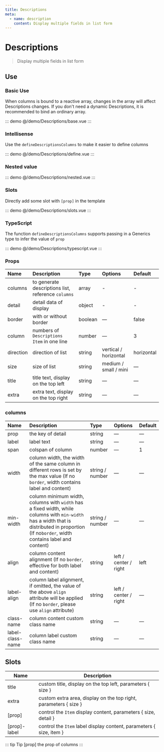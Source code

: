 ```yaml
---
title: Descriptions
meta:
  - name: description
    content: Display multiple fields in list form
---
```


# Descriptions

> Display multiple fields in list form

## Use

### Basic Use

When columns is bound to a reactive array, changes in the array will affect Descriptions changes. If you don't need a dynamic Descriptions, it is recommended to bind an ordinary array.

::: demo
@/demo/Descriptions/base.vue
:::

### Intellisense

Use the `defineDescriptionsColumns` to make it easier to define columns

::: demo
@/demo/Descriptions/define.vue
:::

### Nested value

::: demo
@/demo/Descriptions/nested.vue
:::

### Slots

Directly add some slot with `[prop]` in the template

::: demo
@/demo/Descriptions/slots.vue
:::

### TypeScript

The function `defineDescriptionsColumns` supports passing in a Generics type to infer the value of `prop`

::: demo
@/demo/Descriptions/typescript.vue
:::

### Props

| Name      | Description                                        | Type    | Options               | Default    |
| :-------- | :------------------------------------------------- | :------ | :-------------------- | :--------- |
| columns   | to generate descriptions list, reference `columns` | array   | -                     | -          |
| detail    | detail data of display                             | object  | -                     | -          |
| border    | with or without border                             | boolean | —                     | false      |
| column    | numbers of `Descriptions Item` in one line         | number  | —                     | 3          |
| direction | direction of list                                  | string  | vertical / horizontal | horizontal |
| size      | size of list                                       | string  | medium / small / mini | —          |
| title     | title text, display on the top left                | string  | —                     | —          |
| extra     | extra text, display on the top right               | string  | —                     | —          |

### columns

| Name             | Description                                                                                                                                                                                  | Type            | Options               | Default |
| :--------------- | :------------------------------------------------------------------------------------------------------------------------------------------------------------------------------------------- | :-------------- | :-------------------- | :------ |
| prop             | the key of detail                                                                                                                                                                            | string          | —                     | —       |
| label            | label text                                                                                                                                                                                   | string          | —                     | —       |
| span             | colspan of column                                                                                                                                                                            | number          | —                     | 1       |
| width            | column width, the width of the same column in different rows is set by the max value (If no `border`, width contains label and content)                                                      | string / number | —                     | —       |
| min-width        | column minimum width, columns with `width` has a fixed width, while columns with `min-width` has a width that is distributed in proportion (If no`border`, width contains label and content) | string / number | —                     | —       |
| align            | column content alignment (If no `border`, effective for both label and content)                                                                                                              | string          | left / center / right | left    |
| label-align      | column label alignment, if omitted, the value of the above `align` attribute will be applied (If no `border`, please use `align` attribute)                                                  | string          | left / center / right | —       |
| class-name       | column content custom class name                                                                                                                                                             | string          | —                     | —       |
| label-class-name | column label custom class name                                                                                                                                                               | string          | —                     | —       |

## Slots

| Name         | Description                                                         |
| ------------ | ------------------------------------------------------------------- |
| title        | custom title, display on the top left, parameters { size }          |
| extra        | custom extra area, display on the top right, parameters { size }    |
| [prop]       | control the `Item` display content, parameters { size, detail }     |
| [prop]-label | control the `Item` label display content, parameters { size, item } |

::: tip Tip
[prop] the prop of columns
:::
